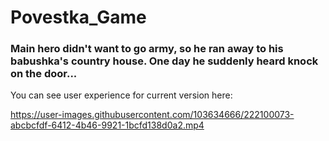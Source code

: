 # Povestka_Game
### Main hero didn't want to go army, so he ran away to his babushka's country house. One day he suddenly heard knock on the door...


You can see user experience for current version here:

https://user-images.githubusercontent.com/103634666/222100073-abcbcfdf-6412-4b46-9921-1bcfd138d0a2.mp4

